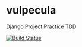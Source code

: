 # vulpecula
Django Project Practice TDD

[![Build Status](https://travis-ci.org/Al1rios/vulpecula.svg?branch=master)](https://travis-ci.org/Al1rios/vulpecula)
